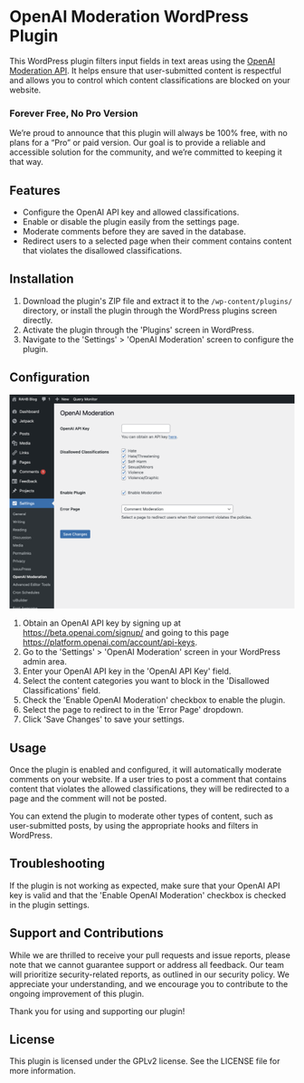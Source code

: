 # OpenAI Moderation WordPress Plugin

This WordPress plugin filters input fields in text areas using the [OpenAI Moderation API](https://platform.openai.com/docs/guides/moderation/overview). It helps ensure that user-submitted content is respectful and allows you to control which content classifications are blocked on your website.

### Forever Free, No Pro Version

We’re proud to announce that this plugin will always be 100% free, with no plans for a “Pro” or paid version. Our goal is to provide a reliable and accessible solution for the community, and we’re committed to keeping it that way.

## Features

- Configure the OpenAI API key and allowed classifications.
- Enable or disable the plugin easily from the settings page.
- Moderate comments before they are saved in the database.
- Redirect users to a selected page when their comment contains content that violates the disallowed classifications.

## Installation

1. Download the plugin's ZIP file and extract it to the `/wp-content/plugins/` directory, or install the plugin through the WordPress plugins screen directly.
2. Activate the plugin through the 'Plugins' screen in WordPress.
3. Navigate to the 'Settings' > 'OpenAI Moderation' screen to configure the plugin.

## Configuration
![Admin Settings](screenshots/admin_settings.png)

1. Obtain an OpenAI API key by signing up at https://beta.openai.com/signup/ and going to this page https://platform.openai.com/account/api-keys.
2. Go to the 'Settings' > 'OpenAI Moderation' screen in your WordPress admin area.
3. Enter your OpenAI API key in the 'OpenAI API Key' field.
4. Select the content categories you want to block in the 'Disallowed Classifications' field.
5. Check the 'Enable OpenAI Moderation' checkbox to enable the plugin.
6. Select the page to redirect to in the 'Error Page' dropdown.
7. Click 'Save Changes' to save your settings.

## Usage

Once the plugin is enabled and configured, it will automatically moderate comments on your website. If a user tries to post a comment that contains content that violates the allowed 
classifications, they will be redirected to a page and the comment will not be posted.

You can extend the plugin to moderate other types of content, such as user-submitted posts, by using the appropriate hooks and filters in WordPress.

## Troubleshooting

If the plugin is not working as expected, make sure that your OpenAI API key is valid and that the 'Enable OpenAI Moderation' checkbox is checked in the plugin settings.

## Support and Contributions

While we are thrilled to receive your pull requests and issue reports, please note that we cannot guarantee support or address all feedback. Our team will prioritize security-related reports, as outlined in our security policy. We appreciate your understanding, and we encourage you to contribute to the ongoing improvement of this plugin.

Thank you for using and supporting our plugin!

## License

This plugin is licensed under the GPLv2 license. See the LICENSE file for more information.
